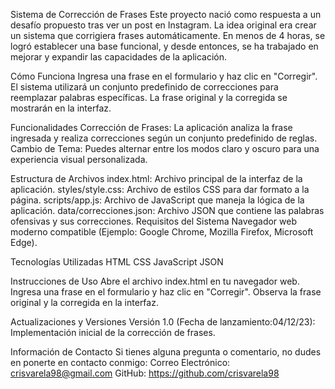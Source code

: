 Sistema de Corrección de Frases
Este proyecto nació como respuesta a un desafío propuesto tras ver un post en Instagram. La idea original era crear un sistema que corrigiera frases automáticamente. En menos de 4 horas, se logró establecer una base funcional, y desde entonces, se ha trabajado en mejorar y expandir las capacidades de la aplicación.

Cómo Funciona
Ingresa una frase en el formulario y haz clic en "Corregir". El sistema utilizará un conjunto predefinido de correcciones para reemplazar palabras específicas. La frase original y la corregida se mostrarán en la interfaz.

Funcionalidades
Corrección de Frases: La aplicación analiza la frase ingresada y realiza correcciones según un conjunto predefinido de reglas.
Cambio de Tema: Puedes alternar entre los modos claro y oscuro para una experiencia visual personalizada.

Estructura de Archivos
index.html: Archivo principal de la interfaz de la aplicación.
styles/style.css: Archivo de estilos CSS para dar formato a la página.
scripts/app.js: Archivo de JavaScript que maneja la lógica de la aplicación.
data/correcciones.json: Archivo JSON que contiene las palabras ofensivas y sus correcciones.
Requisitos del Sistema
Navegador web moderno compatible (Ejemplo: Google Chrome, Mozilla Firefox, Microsoft Edge).

Tecnologías Utilizadas
HTML
CSS
JavaScript
JSON

Instrucciones de Uso
Abre el archivo index.html en tu navegador web.
Ingresa una frase en el formulario y haz clic en "Corregir".
Observa la frase original y la corregida en la interfaz.

Actualizaciones y Versiones
Versión 1.0 (Fecha de lanzamiento:04/12/23): Implementación inicial de la corrección de frases.

Información de Contacto
Si tienes alguna pregunta o comentario, no dudes en ponerte en contacto conmigo:
Correo Electrónico: crisvarela98@gmail.com 
GitHub: https://github.com/crisvarela98